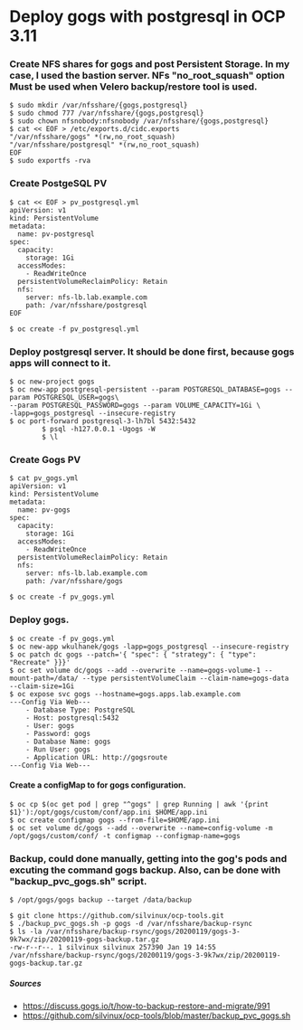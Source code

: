 # Deploy gogs with postgresql in OCP 3.11
### Create NFS shares for gogs and post Persistent Storage. In my case, I used the bastion server. NFs "no_root_squash" option Must be used when Velero backup/restore tool is used.
```
$ sudo mkdir /var/nfsshare/{gogs,postgresql}
$ sudo chmod 777 /var/nfsshare/{gogs,postgresql}
$ sudo chown nfsnobody:nfsnobody /var/nfsshare/{gogs,postgresql}
$ cat << EOF > /etc/exports.d/cidc.exports
"/var/nfsshare/gogs" *(rw,no_root_squash)
"/var/nfsshare/postgresql" *(rw,no_root_squash)
EOF
$ sudo exportfs -rva
```

### Create PostgeSQL PV
```
$ cat << EOF > pv_postgresql.yml
apiVersion: v1
kind: PersistentVolume
metadata:
  name: pv-postgresql
spec:
  capacity:
    storage: 1Gi
  accessModes:
    - ReadWriteOnce
  persistentVolumeReclaimPolicy: Retain
  nfs:
    server: nfs-lb.lab.example.com
    path: /var/nfsshare/postgresql 
EOF

$ oc create -f pv_postgresql.yml
```

### Deploy postgresql server. It should be done first, because gogs apps will connect to it.
```
$ oc new-project gogs
$ oc new-app postgresql-persistent --param POSTGRESQL_DATABASE=gogs --param POSTGRESQL_USER=gogs\
--param POSTGRESQL_PASSWORD=gogs --param VOLUME_CAPACITY=1Gi \
-lapp=gogs_postgresql --insecure-registry
$ oc port-forward postgresql-3-lh7bl 5432:5432
        $ psql -h127.0.0.1 -Ugogs -W
        $ \l
```

### Create Gogs PV
```
$ cat pv_gogs.yml 
apiVersion: v1
kind: PersistentVolume
metadata:
  name: pv-gogs
spec:
  capacity:
    storage: 1Gi
  accessModes:
    - ReadWriteOnce
  persistentVolumeReclaimPolicy: Retain
  nfs:
    server: nfs-lb.lab.example.com
    path: /var/nfsshare/gogs

$ oc create -f pv_gogs.yml
```

### Deploy gogs. 
```
$ oc create -f pv_gogs.yml
$ oc new-app wkulhanek/gogs -lapp=gogs_postgresql --insecure-registry
$ oc patch dc gogs --patch='{ "spec": { "strategy": { "type": "Recreate" }}}'
$ oc set volume dc/gogs --add --overwrite --name=gogs-volume-1 --mount-path=/data/ --type persistentVolumeClaim --claim-name=gogs-data --claim-size=1Gi
$ oc expose svc gogs --hostname=gogs.apps.lab.example.com
---Config Via Web---
    - Database Type: PostgreSQL
    - Host: postgresql:5432
    - User: gogs
    - Password: gogs
    - Database Name: gogs
    - Run User: gogs
    - Application URL: http://gogsroute
---Config Via Web---
```

#### Create a configMap to for gogs configuration.
```
$ oc cp $(oc get pod | grep "^gogs" | grep Running | awk '{print $1}'):/opt/gogs/custom/conf/app.ini $HOME/app.ini
$ oc create configmap gogs --from-file=$HOME/app.ini
$ oc set volume dc/gogs --add --overwrite --name=config-volume -m /opt/gogs/custom/conf/ -t configmap --configmap-name=gogs
```

### Backup, could done manually, getting into the gog's pods and excuting the command gogs backup. Also, can be done with "backup_pvc_gogs.sh" script.
```
$ /opt/gogs/gogs backup --target /data/backup

$ git clone https://github.com/silvinux/ocp-tools.git
$ ./backup_pvc_gogs.sh -p gogs -d /var/nfsshare/backup-rsync
$ ls -la /var/nfsshare/backup-rsync/gogs/20200119/gogs-3-9k7wx/zip/20200119-gogs-backup.tar.gz 
-rw-r--r--. 1 silvinux silvinux 257390 Jan 19 14:55 /var/nfsshare/backup-rsync/gogs/20200119/gogs-3-9k7wx/zip/20200119-gogs-backup.tar.gz
```

##### Sources
- https://discuss.gogs.io/t/how-to-backup-restore-and-migrate/991
- https://github.com/silvinux/ocp-tools/blob/master/backup_pvc_gogs.sh
